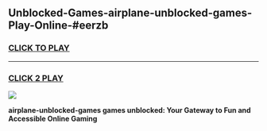 
## Unblocked-Games-airplane-unblocked-games-Play-Online-#eerzb
<h3>
<a href="https://premium.freeplayer.one?title=airplane-unblocked-games&ref=27F">CLICK TO PLAY</a></h3>
<hr>

<h3>
<a href="https://premium.freeplayer.one?title=airplane-unblocked-games&ref=27F">CLICK 2 PLAY</a>
  
</h3>

<a href="https://premium.freeplayer.one?title=airplane-unblocked-games&ref=27F"><img src="https://clearcache.store/games.png"></a>


**airplane-unblocked-games games unblocked: Your Gateway to Fun and Accessible Online Gaming**
